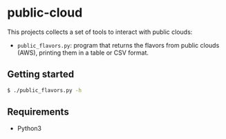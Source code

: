 # public-cloud

This projects collects a set of tools to interact with public clouds:

- `public_flavors.py`: program that returns the flavors from public clouds (AWS), printing them in a table or CSV format.

## Getting started

```bash
$ ./public_flavors.py -h
```
 
## Requirements

- Python3


